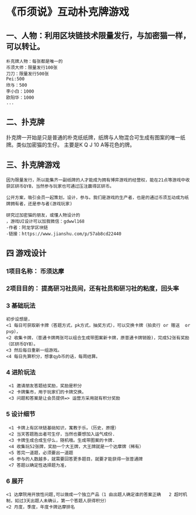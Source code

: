 # 《币须说》互动朴克牌游戏

## 一、人物：利用区块链技术限量发行，与加密猫一样，可以转让。
```
朴克牌人物：每张都是唯一的
币须大师：限量发行100张
刀刀：限量发行500张
Pei:500
欣与：500
李小白：1000
欧阳华：1000
...
```

## 二、扑克牌
扑克牌一开始是只是普通的朴克纸纸牌，纸牌与人物混合可生成有图案的唯一纸牌。类似加密猫的生仔。
主要是K Q J 10 A等花色的牌。

## 三、扑克牌游戏
```
因为限量发行，所以能集齐一副纸牌的人才能成为拥有博弈游戏的经营权，能在21点等游戏中收获区研币QYB，当然参与玩家也可通过压注赢得区研币。

公开方案，吸引会员一起策划，设计，参与。我们是游戏的生产者，也是的通过币须互动成为纸牌拥有者，还是参与者(游戏玩家)

研究过加密猫的朋友，或懂人物设计的
，游戏UI设计可以加我微信：gdwwl168
-作者：阿龙学区块链
-链接：https://www.jianshu.com/p/57ab8cd22440
```

## 四 游戏设计
### 1项目名称：    币须达摩
### 2项目目的：    提高研习社员间，还有社员和研习社的粘度，回头率            

### 3 基础玩法
```
初步设想是，
<1 每日可获取新卡牌（答题方式，pk方式，抽奖方式），可以交换卡牌（拍卖行 or 赠送  or pvp），
<2 收集卡牌，（普通卡牌两张可以组合生成带图案新卡牌，原普通卡牌销毁)，完成52张有奖励（区研币QYB）。
<3 然后每日重新一组游戏。
<4 每日先算积分，想拿qyb币的话，每周结算。
```

### 4 进阶玩法
```
 <1 邀请朋友答题给奖励，奖励是积分
 <2 卡牌集市，用于玩家们的卡牌交换。
 <3 问题和答案是让会员提供=> 运营方采用就有积分奖励
```

### 5 设计细节
```
 <1 卡牌上有区块链基础知识，寓教于乐。（历史，原理）
 <2 当天答题胜出者可生仔，当然也要想加入运气成份.
 <3 卡牌生成合成生仔么，随机哦。生成带图案的卡牌.
 <4 收集玩52张牌，奖励一个大王牌，大王牌就是一个达摩牌（稀有）
 <5 答完一道题，必须要出一道题
 <6 参与的人数越多，就需要回答更多题目，就要才能获得一张普通牌
 <7 答题以确定性选择题为准，

```

### 6 展开
```
<1 达摩院用开放性问题,可以做成一个独立产品（1 由出题人确定谁的答案正确   2 超时机制，如过3天出题人未确认，第一个答题人获得积分）
<2 月度，季度，年度卡牌达摩排名
```
